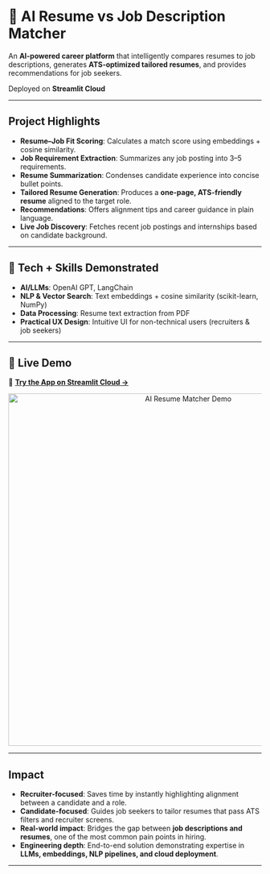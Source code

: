 # 📝 AI Resume vs Job Description Matcher  

An **AI-powered career platform** that intelligently compares resumes to job descriptions, generates **ATS-optimized tailored resumes**, and provides recommendations for job seekers.  

Deployed on **Streamlit Cloud** 

---

## Project Highlights  

- **Resume–Job Fit Scoring**: Calculates a match score using embeddings + cosine similarity.  
- **Job Requirement Extraction**: Summarizes any job posting into 3–5 requirements.  
- **Resume Summarization**: Condenses candidate experience into concise bullet points.  
- **Tailored Resume Generation**: Produces a **one-page, ATS-friendly resume** aligned to the target role.  
- **Recommendations**: Offers alignment tips and career guidance in plain language.  
- **Live Job Discovery**: Fetches recent job postings and internships based on candidate background.  

---

## 🚀 Tech + Skills Demonstrated  

- **AI/LLMs**: OpenAI GPT, LangChain  
- **NLP & Vector Search**: Text embeddings + cosine similarity (scikit-learn, NumPy)  
- **Data Processing**: Resume text extraction from PDF     
- **Practical UX Design**: Intuitive UI for non-technical users (recruiters & job seekers)  

---

## 📸 Live Demo  

🔗 [**Try the App on Streamlit Cloud →**](https://ai-resume-job-description-matcher.streamlit.app/)  

<p align="center">
  <img src="demo.gif" alt="AI Resume Matcher Demo" width="700">
</p>  

---

## Impact  

- **Recruiter-focused**: Saves time by instantly highlighting alignment between a candidate and a role.  
- **Candidate-focused**: Guides job seekers to tailor resumes that pass ATS filters and recruiter screens.  
- **Real-world impact**: Bridges the gap between **job descriptions and resumes**, one of the most common pain points in hiring.  
- **Engineering depth**: End-to-end solution demonstrating expertise in **LLMs, embeddings, NLP pipelines, and cloud deployment**.  

---


